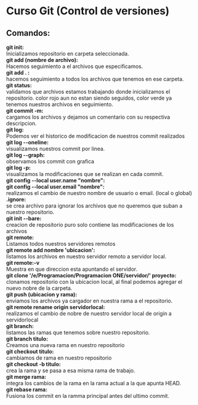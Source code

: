 # Curso Git (Control de versiones)

## Comandos:
**git init:**  
Inicializamos repositorio en carpeta seleccionada.  
**git add (nombre de archivo):**  
Hacemos seguimiento a el archivos que especificamos.   
**git add . :**    
hacemos seguimiento a todos los archivos que tenemos en ese carpeta.  
**git status:**  
validamos que archivos estamos trabajando donde inicializamos el repositorio. color rojo aun no estan siendo seguidos, color verde ya tenemos nuestros archivos en seguimiento.  
**git commit -m:**  
cargamos los archivos y dejamos un comentario con su respectiva descripcion.  
**git log:**  
Podemos ver el historico de modificacion de nuestros commit realizados  
**git log --oneline:**  
visualizamos nuestros commit por linea.  
**git log --graph:**  
observamos los commit con grafica   
**git log -p:**  
visualizamos la modificaciones que se realizan en cada commit.     
**git config --local user.name "nombre":**  
**git config --local user.email "nombre":**  
realizamos el cambio de nuestro nombre de usuario o email. (local o global)  
**.ignore:**  
se crea archivo para ignorar los archivos que no queremos que suban a nuestro repositorio.  
**git init --bare:**    
creacion de repositorio puro solo contiene las modificaciones de los archivos  
**git remote:**  
Listamos todos nuestros servidores remotos    
**git remote add nombre 'ubicacion':**  
listamos los archivos en nuestro servidor remoto a servidor local.  
**git remote:-v**  
Muestra en que direccion esta apuntando el servidor.  
**git clone '/e/Programacion/Programacion ONE/servidor/' proyecto:**   
clonamos repositorio con la ubicacion local, al final podemos agregar el nuevo nobre de la carpeta.  
**git push (ubicacion y rama):**  
enviamos los archivos ya cargador en nuestra rama a el repositorio.  
**git remote rename origin servidorlocal:**  
realizamos el cambio de nobre de nuestro servidor local de origin a servidorlocal  
**git branch:**  
listamos las ramas que tenemos sobre nuestro repositorio.  
**git branch titulo:**  
Creamos una nueva rama en nuestro repositorio  
**git checkout titulo:**  
cambiamos de rama en nuestro repositorio  
**git checkout -b titulo:**  
crea la rama y se pasa a esa misma rama de trabajo.  
**git merge rama:**  
integra los cambios de la rama en la rama actual a la que apunta HEAD.  
**git rebase rama:**  
Fusiona los commit en la ramma principal antes del ultimo commit.  
  















